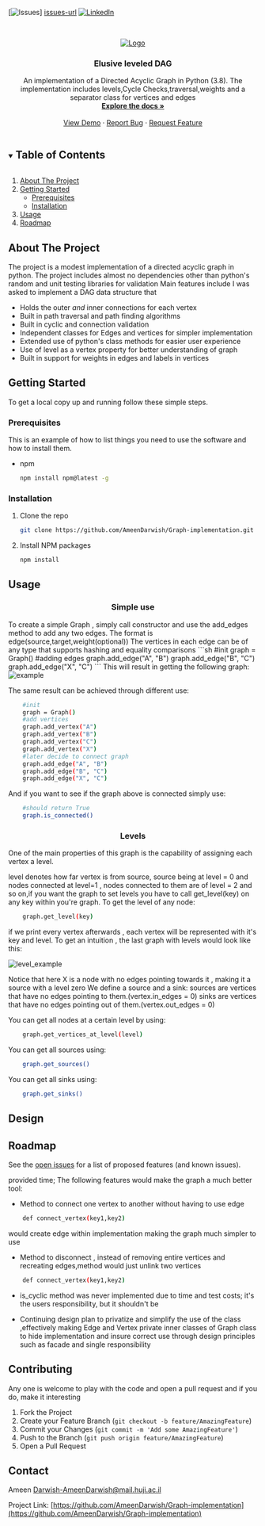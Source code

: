 
<!--
*** Thanks for checking out the Best-README-Template. If you have a suggestion
*** that would make this better, please fork the repo and create a pull request
*** or simply open an issue with the tag "enhancement".
*** Thanks again! Now go create something AMAZING! :D
***
***
***
*** To avoid retyping too much info. Do a search and replace for the following:
*** AmeenDarwish, Graph-implementation, twitter_handle, email, Elusive leveled DAG, project_description
-->



<!-- PROJECT SHIELDS -->
<!--
*** I'm using markdown "reference style" links for readability.
*** Reference links are enclosed in brackets [ ] instead of parentheses ( ).
*** See the bottom of this document for the declaration of the reference variables
*** for contributors-url, forks-url, etc. This is an optional, concise syntax you may use.
*** https://www.markdownguide.org/basic-syntax/#reference-style-links
-->
[![Issues][issues-shield]] [issues-url]
[![LinkedIn][linkedin-shield]][linkedin-url]

 

<!-- PROJECT LOGO -->
<br />


<p align="center">
  <a href="https://github.com/AmeenDarwish/Graph-implementation">
    <img src="images/logo.png" alt="Logo" >
  </a>

   <h3 align="center">Elusive leveled DAG</h3>

  <p align="center">
    An implementation of a Directed Acyclic Graph in Python (3.8).
    The implementation includes levels,Cycle Checks,traversal,weights and a separator class for vertices and edges
    <br />
    <a href="https://github.com/AmeenDarwish/Graph-implementation"><strong>Explore the docs »</strong></a>
    <br />
    <br />
    <a href="https://github.com/AmeenDarwish/Graph-implementation">View Demo</a>
    ·
    <a href="https://github.com/AmeenDarwish/Graph-implementation">Report Bug</a>
    ·
    <a href="https://github.com/AmeenDarwish/Graph-implementation">Request Feature</a>
  </p>


<!-- TABLE OF CONTENTS -->
<details open="open">
  <summary><h2 style="display: inline-block">Table of Contents</h2></summary>
  <ol>
    <li>
      <a href="#about-the-project">About The Project</a>
    </li>
    <li>
      <a href="#getting-started">Getting Started</a>
      <ul>
        <li><a href="#prerequisites">Prerequisites</a></li>
        <li><a href="#installation">Installation</a></li>
      </ul>
    </li>
    <li><a href="#usage">Usage</a></li>
    <li><a href="#roadmap">Roadmap</a></li>
  </ol>
</details>



<!-- ABOUT THE PROJECT -->
## About The Project



The project is a modest implementation of a directed acyclic graph in python.
The project includes almost no dependencies other than python's random and unit testing libraries for validation
Main features include 
I was asked to implement a DAG data structure that 

* Holds the outer *and* inner connections for each vertex
* Built in path traversal and path finding algorithms 
* Built in cyclic and connection validation
* Independent classes for Edges and vertices for simpler implementation
* Extended use of python's class methods for easier user experience
* Use of level as a vertex property for better understanding of graph
* Built in support for weights in edges and labels in vertices



<!-- GETTING STARTED -->
## Getting Started

To get a local copy up and running follow these simple steps.

### Prerequisites

This is an example of how to list things you need to use the software and how to install them.
* npm
  ```sh
  npm install npm@latest -g
  ```

### Installation

1. Clone the repo
   ```sh
   git clone https://github.com/AmeenDarwish/Graph-implementation.git
   ```
2. Install NPM packages
   ```sh
   npm install
   ```



<!-- USAGE EXAMPLES -->
## Usage
<h3 align="center">Simple use</h3>
To create a simple Graph , simply call constructor and use the add_edges method to add any two edges.
The format is edge(source,target,weight(optional))
The vertices in each edge can be of any type that supports hashing and equality comparisons 
```sh
    #init
    graph = Graph()
    #adding edges
    graph.add_edge("A", "B") 
    graph.add_edge("B", "C")
    graph.add_edge("X", "C")
```
This will result in getting the following graph:

<img src="images/simple_edge_example.png" alt="example">

The same result can be achieved through different use:
```sh
    #init
    graph = Graph()
    #add vertices
    graph.add_vertex("A")
    graph.add_vertex("B")
    graph.add_vertex("C")
    graph.add_vertex("X")
    #later decide to connect graph
    graph.add_edge("A", "B") 
    graph.add_edge("B", "C")
    graph.add_edge("X", "C")
```
And if you want to see if the graph above is connected simply use:
```sh
    #should return True
    graph.is_connected()
```
<h3 align="center">Levels</h3>

One of the main properties of this graph is the capability of assigning each vertex a level.

level denotes how far vertex is from source, source being at level = 0 and nodes connected at level=1 , nodes connected
to them are of level = 2 and so on,if you want the graph to set levels you have to call get_level(key) on any key
within you're graph.
To get the level of any node:
```sh
    graph.get_level(key)
```
if we print every vertex afterwards , each vertex will be represented with it's key and level.
To get an intuition , the last graph with levels would look like this:

<img src="images/simple_level_example.png" alt="level_example">

Notice that here X is a node with no edges pointing towards it , making it a source with a level zero
We define a source and a sink:
    sources are vertices that have no edges pointing to them.(vertex.in_edges = 0)
    sinks are vertices that have no edges pointing out of them.(vertex.out_edges = 0)

You can get all nodes at a certain level by using:
```sh
    graph.get_vertices_at_level(level)
```
You can get all sources using:
```sh
    graph.get_sources()
```
You can get all sinks using:
```sh
    graph.get_sinks()
```

<!-- Design -->
## Design

<!-- ROADMAP -->
## Roadmap

See the [open issues](https://github.com/AmeenDarwish/Graph-implementation/issues) 
for a list of proposed features (and known issues).

provided time; The following features would make the graph a much better tool:
                 
* Method to connect one vertex to another without having to use edge 
```sh
    def connect_vertex(key1,key2)
``` 
  would create edge within implementation making the graph much simpler to use 

* Method to disconnect , instead of removing entire vertices and recreating edges,method would just unlink two vertices
```sh
    def connect_vertex(key1,key2)
``` 
* is_cyclic method was never implemented due to time and test costs;
  it's the users responsibility, but it shouldn't be

* Continuing design plan to privatize and simplify the use of the class ,effectively making Edge and Vertex private
  inner classes of Graph class to hide implementation and insure correct use through
  design principles such as facade and single responsibility 



<!-- CONTRIBUTING -->
## Contributing

Any one is welcome to play with the code and open a pull request and if you do, make it interesting

1. Fork the Project
2. Create your Feature Branch (`git checkout -b feature/AmazingFeature`)
3. Commit your Changes (`git commit -m 'Add some AmazingFeature'`)
4. Push to the Branch (`git push origin feature/AmazingFeature`)
5. Open a Pull Request





<!-- CONTACT -->
## Contact

Ameen Darwish-AmeenDarwish@mail.huji.ac.il

Project Link: [https://github.com/AmeenDarwish/Graph-implementation](https://github.com/AmeenDarwish/Graph-implementation)








<!-- MARKDOWN LINKS & IMAGES -->
<!-- https://www.markdownguide.org/basic-syntax/#reference-style-links -->
[contributors-shield]: https://img.shields.io/github/contributors/AmeenDarwish/repo.svg?style=for-the-badge
[contributors-url]: https://github.com/AmeenDarwish/repo/graphs/contributors
[forks-shield]: https://img.shields.io/github/forks/AmeenDarwish/repo.svg?style=for-the-badge
[forks-url]: https://github.com/AmeenDarwish/repo/network/members
[stars-shield]: https://img.shields.io/github/stars/AmeenDarwish/repo.svg?style=for-the-badge
[stars-url]: https://github.com/AmeenDarwish/repo/stargazers
[issues-shield]: https://img.shields.io/github/issues/AmeenDarwish/repo.svg?style=for-the-badge
[issues-url]: https://github.com/AmeenDarwish/repo/issues
[license-shield]: https://img.shields.io/github/license/AmeenDarwish/repo.svg?style=for-the-badge
[license-url]: https://github.com/AmeenDarwish/repo/blob/master/LICENSE.txt
[linkedin-shield]: https://img.shields.io/badge/-LinkedIn-black.svg?style=for-the-badge&logo=linkedin&colorB=555
[linkedin-url]: https://linkedin.com/in/AmeenDarwish
